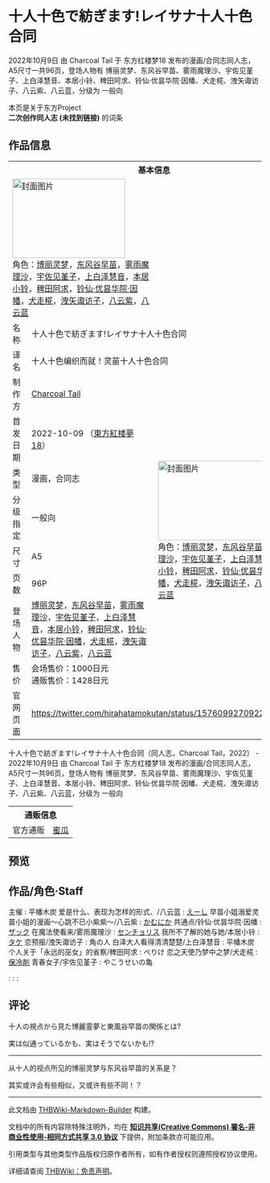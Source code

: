 # 十人十色で紡ぎます!レイサナ十人十色合同

<!-- source html: G:\repos\THBWiki-Markdown-Builder\THBWikiMarkdown\Temp\main\e\e5\ns0%3A%E5%8D%81%E4%BA%BA%E5%8D%81%E8%89%B2%E3%81%A7%E7%B4%A1%E3%81%8E%E3%81%BE%E3%81%99%21%E3%83%AC%E3%82%A4%E3%82%B5%E3%83%8A%E5%8D%81%E4%BA%BA%E5%8D%81%E8%89%B2%E5%90%88%E5%90%8C.html -->

2022年10月9日 由 Charcoal Tail 于 东方红楼梦18 发布的漫画/合同志同人志，A5尺寸一共96页，登场人物有 博丽灵梦、东风谷早苗、雾雨魔理沙、宇佐见堇子、上白泽慧音、本居小铃、稗田阿求、铃仙·优昙华院·因幡、犬走椛、洩矢诹访子、八云紫、八云蓝，分级为 一般向

本页是关于东方Project  
 **二次创作同人志 (未找到链接)** 的词条
## 作品信息

<table><tbody><tr><th colspan="3">基本信息</th></tr><tr><td class="cover-artwork-mobile" colspan="2"><a href="./文件-十人十色で紡ぎます!レイサナ十人十色合同封面.jpg.md" class="image" title="封面图片"><img alt="封面图片" src="https://upload.thwiki.cc/thumb/d/d3/%E5%8D%81%E4%BA%BA%E5%8D%81%E8%89%B2%E3%81%A7%E7%B4%A1%E3%81%8E%E3%81%BE%E3%81%99%21%E3%83%AC%E3%82%A4%E3%82%B5%E3%83%8A%E5%8D%81%E4%BA%BA%E5%8D%81%E8%89%B2%E5%90%88%E5%90%8C%E5%B0%81%E9%9D%A2.jpg/224px-%E5%8D%81%E4%BA%BA%E5%8D%81%E8%89%B2%E3%81%A7%E7%B4%A1%E3%81%8E%E3%81%BE%E3%81%99%21%E3%83%AC%E3%82%A4%E3%82%B5%E3%83%8A%E5%8D%81%E4%BA%BA%E5%8D%81%E8%89%B2%E5%90%88%E5%90%8C%E5%B0%81%E9%9D%A2.jpg" decoding="async" loading="lazy" width="224" height="158" srcset="https://upload.thwiki.cc/thumb/d/d3/%E5%8D%81%E4%BA%BA%E5%8D%81%E8%89%B2%E3%81%A7%E7%B4%A1%E3%81%8E%E3%81%BE%E3%81%99%21%E3%83%AC%E3%82%A4%E3%82%B5%E3%83%8A%E5%8D%81%E4%BA%BA%E5%8D%81%E8%89%B2%E5%90%88%E5%90%8C%E5%B0%81%E9%9D%A2.jpg/336px-%E5%8D%81%E4%BA%BA%E5%8D%81%E8%89%B2%E3%81%A7%E7%B4%A1%E3%81%8E%E3%81%BE%E3%81%99%21%E3%83%AC%E3%82%A4%E3%82%B5%E3%83%8A%E5%8D%81%E4%BA%BA%E5%8D%81%E8%89%B2%E5%90%88%E5%90%8C%E5%B0%81%E9%9D%A2.jpg 1.5x, https://upload.thwiki.cc/thumb/d/d3/%E5%8D%81%E4%BA%BA%E5%8D%81%E8%89%B2%E3%81%A7%E7%B4%A1%E3%81%8E%E3%81%BE%E3%81%99%21%E3%83%AC%E3%82%A4%E3%82%B5%E3%83%8A%E5%8D%81%E4%BA%BA%E5%8D%81%E8%89%B2%E5%90%88%E5%90%8C%E5%B0%81%E9%9D%A2.jpg/448px-%E5%8D%81%E4%BA%BA%E5%8D%81%E8%89%B2%E3%81%A7%E7%B4%A1%E3%81%8E%E3%81%BE%E3%81%99%21%E3%83%AC%E3%82%A4%E3%82%B5%E3%83%8A%E5%8D%81%E4%BA%BA%E5%8D%81%E8%89%B2%E5%90%88%E5%90%8C%E5%B0%81%E9%9D%A2.jpg 2x" data-file-width="2894" data-file-height="2039"></a><div class="cover-char">角色：<a href="./博丽灵梦.md" title="博丽灵梦">博丽灵梦</a>，<a href="./东风谷早苗.md" title="东风谷早苗">东风谷早苗</a>，<a href="./雾雨魔理沙.md" title="雾雨魔理沙">雾雨魔理沙</a>，<a href="./宇佐见堇子.md" title="宇佐见堇子">宇佐见堇子</a>，<a href="./上白泽慧音.md" title="上白泽慧音">上白泽慧音</a>，<a href="./本居小铃.md" title="本居小铃">本居小铃</a>，<a href="./稗田阿求.md" title="稗田阿求">稗田阿求</a>，<a href="./铃仙·优昙华院·因幡.md" title="铃仙·优昙华院·因幡">铃仙·优昙华院·因幡</a>，<a href="./犬走椛.md" title="犬走椛">犬走椛</a>，<a href="./洩矢诹访子.md" title="洩矢诹访子">洩矢诹访子</a>，<a href="./八云紫.md" title="八云紫">八云紫</a>，<a href="./八云蓝.md" title="八云蓝">八云蓝</a></div></td>
</tr><tr><td class="label">名称</td><td colspan="2"> 十人十色で紡ぎます!レイサナ十人十色合同 </td></tr><tr><td class="label">译名</td><td colspan="2"> 十人十色编织而就！灵苗十人十色合同 </td></tr><tr><td class="label">制作方</td><td><a href="./Charcoal_Tail.md" title="Charcoal Tail">Charcoal Tail</a></td><td class="cover-artwork" rowspan="8" style="min-width:224px;"><a href="./文件-十人十色で紡ぎます!レイサナ十人十色合同封面.jpg.md" class="image" title="封面图片"><img alt="封面图片" src="https://upload.thwiki.cc/thumb/d/d3/%E5%8D%81%E4%BA%BA%E5%8D%81%E8%89%B2%E3%81%A7%E7%B4%A1%E3%81%8E%E3%81%BE%E3%81%99%21%E3%83%AC%E3%82%A4%E3%82%B5%E3%83%8A%E5%8D%81%E4%BA%BA%E5%8D%81%E8%89%B2%E5%90%88%E5%90%8C%E5%B0%81%E9%9D%A2.jpg/224px-%E5%8D%81%E4%BA%BA%E5%8D%81%E8%89%B2%E3%81%A7%E7%B4%A1%E3%81%8E%E3%81%BE%E3%81%99%21%E3%83%AC%E3%82%A4%E3%82%B5%E3%83%8A%E5%8D%81%E4%BA%BA%E5%8D%81%E8%89%B2%E5%90%88%E5%90%8C%E5%B0%81%E9%9D%A2.jpg" decoding="async" loading="lazy" width="224" height="158" srcset="https://upload.thwiki.cc/thumb/d/d3/%E5%8D%81%E4%BA%BA%E5%8D%81%E8%89%B2%E3%81%A7%E7%B4%A1%E3%81%8E%E3%81%BE%E3%81%99%21%E3%83%AC%E3%82%A4%E3%82%B5%E3%83%8A%E5%8D%81%E4%BA%BA%E5%8D%81%E8%89%B2%E5%90%88%E5%90%8C%E5%B0%81%E9%9D%A2.jpg/336px-%E5%8D%81%E4%BA%BA%E5%8D%81%E8%89%B2%E3%81%A7%E7%B4%A1%E3%81%8E%E3%81%BE%E3%81%99%21%E3%83%AC%E3%82%A4%E3%82%B5%E3%83%8A%E5%8D%81%E4%BA%BA%E5%8D%81%E8%89%B2%E5%90%88%E5%90%8C%E5%B0%81%E9%9D%A2.jpg 1.5x, https://upload.thwiki.cc/thumb/d/d3/%E5%8D%81%E4%BA%BA%E5%8D%81%E8%89%B2%E3%81%A7%E7%B4%A1%E3%81%8E%E3%81%BE%E3%81%99%21%E3%83%AC%E3%82%A4%E3%82%B5%E3%83%8A%E5%8D%81%E4%BA%BA%E5%8D%81%E8%89%B2%E5%90%88%E5%90%8C%E5%B0%81%E9%9D%A2.jpg/448px-%E5%8D%81%E4%BA%BA%E5%8D%81%E8%89%B2%E3%81%A7%E7%B4%A1%E3%81%8E%E3%81%BE%E3%81%99%21%E3%83%AC%E3%82%A4%E3%82%B5%E3%83%8A%E5%8D%81%E4%BA%BA%E5%8D%81%E8%89%B2%E5%90%88%E5%90%8C%E5%B0%81%E9%9D%A2.jpg 2x" data-file-width="2894" data-file-height="2039"></a><div class="cover-char">角色：<a href="./博丽灵梦.md" title="博丽灵梦">博丽灵梦</a>，<a href="./东风谷早苗.md" title="东风谷早苗">东风谷早苗</a>，<a href="./雾雨魔理沙.md" title="雾雨魔理沙">雾雨魔理沙</a>，<a href="./宇佐见堇子.md" title="宇佐见堇子">宇佐见堇子</a>，<a href="./上白泽慧音.md" title="上白泽慧音">上白泽慧音</a>，<a href="./本居小铃.md" title="本居小铃">本居小铃</a>，<a href="./稗田阿求.md" title="稗田阿求">稗田阿求</a>，<a href="./铃仙·优昙华院·因幡.md" title="铃仙·优昙华院·因幡">铃仙·优昙华院·因幡</a>，<a href="./犬走椛.md" title="犬走椛">犬走椛</a>，<a href="./洩矢诹访子.md" title="洩矢诹访子">洩矢诹访子</a>，<a href="./八云紫.md" title="八云紫">八云紫</a>，<a href="./八云蓝.md" title="八云蓝">八云蓝</a></div></td>
</tr><tr><td class="label">首发日期</td><td>2022-10-09&#160;（<a href="/展会作品列表?e=%E4%B8%9C%E6%96%B9%E7%BA%A2%E6%A5%BC%E6%A2%A6%2318">東方紅楼夢18</a>）</td></tr><tr><td class="label">类型</td><td>漫画，合同志</td></tr><tr><td class="label">分级指定</td><td>一般向</td></tr><tr><td class="label">尺寸</td><td>A5</td></tr><tr><td class="label">页数</td><td>96P</td></tr><tr><td class="label">登场人物</td><td><a href="./博丽灵梦.md" title="博丽灵梦">博丽灵梦</a>，<a href="./东风谷早苗.md" title="东风谷早苗">东风谷早苗</a>，<a href="./雾雨魔理沙.md" title="雾雨魔理沙">雾雨魔理沙</a>，<a href="./宇佐见堇子.md" title="宇佐见堇子">宇佐见堇子</a>，<a href="./上白泽慧音.md" title="上白泽慧音">上白泽慧音</a>，<a href="./本居小铃.md" title="本居小铃">本居小铃</a>，<a href="./稗田阿求.md" title="稗田阿求">稗田阿求</a>，<a href="./铃仙·优昙华院·因幡.md" title="铃仙·优昙华院·因幡">铃仙·优昙华院·因幡</a>，<a href="./犬走椛.md" title="犬走椛">犬走椛</a>，<a href="./洩矢诹访子.md" title="洩矢诹访子">洩矢诹访子</a>，<a href="./八云紫.md" title="八云紫">八云紫</a>，<a href="./八云蓝.md" title="八云蓝">八云蓝</a></td></tr><tr><td class="label">售价</td><td>会场售价：1000日元<br>通贩售价：1428日元</td></tr>
<tr><td class="label">官网页面</td><td colspan="2"><a rel="nofollow" class="external free" href="https://twitter.com/hirahatamokutan/status/1576099270922424321">https://twitter.com/hirahatamokutan/status/1576099270922424321</a></td></tr></tbody></table>

十人十色で紡ぎます!レイサナ十人十色合同（同人志，Charcoal Tail，2022） - 2022年10月9日 由 Charcoal Tail 于 东方红楼梦18 发布的漫画/合同志同人志，A5尺寸一共96页，登场人物有 博丽灵梦、东风谷早苗、雾雨魔理沙、宇佐见堇子、上白泽慧音、本居小铃、稗田阿求、铃仙·优昙华院·因幡、犬走椛、洩矢诹访子、八云紫、八云蓝，分级为 一般向

<table><tbody><tr><th colspan="3">通贩信息</th></tr><tr><td class="label">官方通贩</td><td colspan="2"><a rel="nofollow" class="external text" href="https://www.melonbooks.co.jp/detail/detail.php?product_id=1660806">蜜瓜</a></td></tr></tbody></table>


## 预览
## 作品/角色·Staff
主催
: 平幡木炭
爱是什么、表现为怎样的形式、/八云蓝
: [えーし](https://twitter.com/eighshi/status/1576167383143616514)
早苗小姐溺爱灵苗小姐的漫画～心跳不已小紫紫～/八云紫
: [かむにか](https://twitter.com/Nukitarou1/status/1576111589710737414)
共通点/铃仙·优昙华院·因幡
: [ザック](https://twitter.com/zack_tobako/status/1576201820606582784)
在魔法使看来/雾雨魔理沙
: [センチョリス](https://twitter.com/daydream_53/status/1576110735674908672)
我所不了解的她与她/本居小铃
: [タケ](https://twitter.com/take_48ps/status/1576145523069063168)
恋预报/洩矢诹访子
: 角の人
白泽大人看得清清楚楚/上白泽慧音
: 平幡木炭
个人关于「永远的巫女」的省察/稗田阿求
: ぺりけ
恋之天使乃梦中之梦/犬走椛
: [保冷剤](https://twitter.com/hore115)
青春女子/宇佐见堇子
: やこうせいの亀


: 
: 
: 

## 评论

  
十人の視点から見た博麗霊夢と東風谷早苗の関係とは?  

実は似通っているかも、実はそうでないかも!?  

  

___

  
从十人的视点所见的博丽灵梦与东风谷早苗的关系是？  

其实或许会有些相似，又或许有些不同！？
  







---

此文档由 [THBWiki-Markdown-Builder](https://github.com/Delsin-Yu/THBWiki-Markdown-Builder) 构建。

文档中的所有内容除特殊注明外，均在 [**知识共享(Creative Commons) 署名-非商业性使用-相同方式共享 3.0 协议**](https://creativecommons.org/licenses/by-sa/3.0/deed.zh-hans) 下提供，附加条款亦可能应用。

引用类型与其他类型作品版权归原作者所有，如有作者授权则遵照授权协议使用。

详细请查阅 [THBWiki：免责声明](https://thbwiki.cc/THBWiki:%E5%85%8D%E8%B4%A3%E5%A3%B0%E6%98%8E)。

